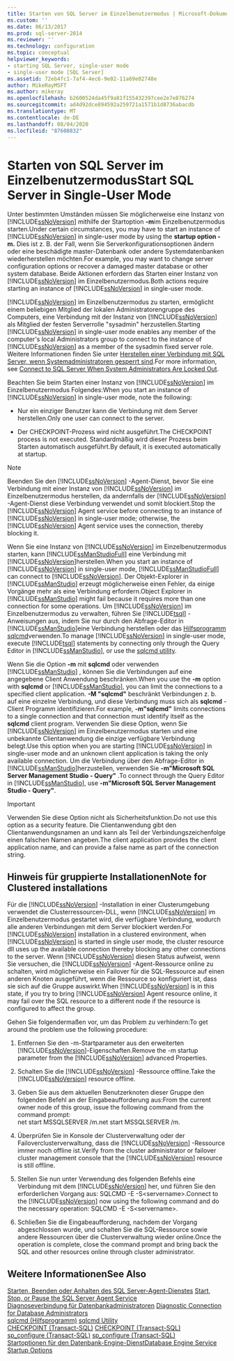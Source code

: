 ```yaml
---
title: Starten von SQL Server im Einzelbenutzermodus | Microsoft-Dokumentation
ms.custom: ''
ms.date: 06/13/2017
ms.prod: sql-server-2014
ms.reviewer: ''
ms.technology: configuration
ms.topic: conceptual
helpviewer_keywords:
- starting SQL Server, single-user mode
- single-user mode [SQL Server]
ms.assetid: 72eb4fc1-7af4-4ec6-9e02-11a69e02748e
author: MikeRayMSFT
ms.author: mikeray
ms.openlocfilehash: b2600524da45f9a81f155432397cee2e7e876274
ms.sourcegitcommit: ad4d92dce894592a259721a1571b1d8736abacdb
ms.translationtype: MT
ms.contentlocale: de-DE
ms.lasthandoff: 08/04/2020
ms.locfileid: "87608832"
---
```

# <a name="start-sql-server-in-single-user-mode"></a><span data-ttu-id="2a01f-102">Starten von SQL Server im Einzelbenutzermodus</span><span class="sxs-lookup"><span data-stu-id="2a01f-102">Start SQL Server in Single-User Mode</span></span>
  <span data-ttu-id="2a01f-103">Unter bestimmten Umständen müssen Sie möglicherweise eine Instanz von [!INCLUDE[ssNoVersion](../../includes/ssnoversion-md.md)] mithilfe der Startoption **-m**im Einzelbenutzermodus starten.</span><span class="sxs-lookup"><span data-stu-id="2a01f-103">Under certain circumstances, you may have to start an instance of [!INCLUDE[ssNoVersion](../../includes/ssnoversion-md.md)] in single-user mode by using the **startup option -m.**</span></span> <span data-ttu-id="2a01f-104">Dies ist z. B. der Fall, wenn Sie Serverkonfigurationsoptionen ändern oder eine beschädigte master-Datenbank oder andere Systemdatenbanken wiederherstellen möchten.</span><span class="sxs-lookup"><span data-stu-id="2a01f-104">For example, you may want to change server configuration options or recover a damaged master database or other system database.</span></span> <span data-ttu-id="2a01f-105">Beide Aktionen erfordern das Starten einer Instanz von [!INCLUDE[ssNoVersion](../../includes/ssnoversion-md.md)] im Einzelbenutzermodus.</span><span class="sxs-lookup"><span data-stu-id="2a01f-105">Both actions require starting an instance of [!INCLUDE[ssNoVersion](../../includes/ssnoversion-md.md)] in single-user mode.</span></span>  
  
 <span data-ttu-id="2a01f-106">[!INCLUDE[ssNoVersion](../../includes/ssnoversion-md.md)] im Einzelbenutzermodus zu starten, ermöglicht einem beliebigen Mitglied der lokalen Administratorengruppe des Computers, eine Verbindung mit der Instanz von [!INCLUDE[ssNoVersion](../../includes/ssnoversion-md.md)] als Mitglied der festen Serverrolle "sysadmin" herzustellen.</span><span class="sxs-lookup"><span data-stu-id="2a01f-106">Starting [!INCLUDE[ssNoVersion](../../includes/ssnoversion-md.md)] in single-user mode enables any member of the computer's local Administrators group to connect to the instance of [!INCLUDE[ssNoVersion](../../includes/ssnoversion-md.md)] as a member of the sysadmin fixed server role.</span></span> <span data-ttu-id="2a01f-107">Weitere Informationen finden Sie unter [Herstellen einer Verbindung mit SQL Server, wenn Systemadministratoren gesperrt sind](connect-to-sql-server-when-system-administrators-are-locked-out.md).</span><span class="sxs-lookup"><span data-stu-id="2a01f-107">For more information, see [Connect to SQL Server When System Administrators Are Locked Out](connect-to-sql-server-when-system-administrators-are-locked-out.md).</span></span>  
  
 <span data-ttu-id="2a01f-108">Beachten Sie beim Starten einer Instanz von [!INCLUDE[ssNoVersion](../../includes/ssnoversion-md.md)] im Einzelbenutzermodus Folgendes:</span><span class="sxs-lookup"><span data-stu-id="2a01f-108">When you start an instance of [!INCLUDE[ssNoVersion](../../includes/ssnoversion-md.md)] in single-user mode, note the following:</span></span>  
  
-   <span data-ttu-id="2a01f-109">Nur ein einziger Benutzer kann die Verbindung mit dem Server herstellen.</span><span class="sxs-lookup"><span data-stu-id="2a01f-109">Only one user can connect to the server.</span></span>  
  
-   <span data-ttu-id="2a01f-110">Der CHECKPOINT-Prozess wird nicht ausgeführt.</span><span class="sxs-lookup"><span data-stu-id="2a01f-110">The CHECKPOINT process is not executed.</span></span> <span data-ttu-id="2a01f-111">Standardmäßig wird dieser Prozess beim Starten automatisch ausgeführt.</span><span class="sxs-lookup"><span data-stu-id="2a01f-111">By default, it is executed automatically at startup.</span></span>  
  
> [!NOTE]  
>  <span data-ttu-id="2a01f-112">Beenden Sie den [!INCLUDE[ssNoVersion](../../includes/ssnoversion-md.md)] -Agent-Dienst, bevor Sie eine Verbindung mit einer Instanz von [!INCLUDE[ssNoVersion](../../includes/ssnoversion-md.md)] im Einzelbenutzermodus herstellen, da andernfalls der [!INCLUDE[ssNoVersion](../../includes/ssnoversion-md.md)] -Agent-Dienst diese Verbindung verwendet und somit blockiert.</span><span class="sxs-lookup"><span data-stu-id="2a01f-112">Stop the [!INCLUDE[ssNoVersion](../../includes/ssnoversion-md.md)] Agent service before connecting to an instance of [!INCLUDE[ssNoVersion](../../includes/ssnoversion-md.md)] in single-user mode; otherwise, the [!INCLUDE[ssNoVersion](../../includes/ssnoversion-md.md)] Agent service uses the connection, thereby blocking it.</span></span>  
  
 <span data-ttu-id="2a01f-113">Wenn Sie eine Instanz von [!INCLUDE[ssNoVersion](../../includes/ssnoversion-md.md)] im Einzelbenutzermodus starten, kann [!INCLUDE[ssManStudioFull](../../includes/ssmanstudiofull-md.md)] eine Verbindung mit [!INCLUDE[ssNoVersion](../../includes/ssnoversion-md.md)]herstellen.</span><span class="sxs-lookup"><span data-stu-id="2a01f-113">When you start an instance of [!INCLUDE[ssNoVersion](../../includes/ssnoversion-md.md)] in single-user mode, [!INCLUDE[ssManStudioFull](../../includes/ssmanstudiofull-md.md)] can connect to [!INCLUDE[ssNoVersion](../../includes/ssnoversion-md.md)].</span></span> <span data-ttu-id="2a01f-114">Der Objekt-Explorer in [!INCLUDE[ssManStudio](../../includes/ssmanstudio-md.md)] erzeugt möglicherweise einen Fehler, da einige Vorgänge mehr als eine Verbindung erfordern.</span><span class="sxs-lookup"><span data-stu-id="2a01f-114">Object Explorer in [!INCLUDE[ssManStudio](../../includes/ssmanstudio-md.md)] might fail because it requires more than one connection for some operations.</span></span> <span data-ttu-id="2a01f-115">Um [!INCLUDE[ssNoVersion](../../includes/ssnoversion-md.md)] im Einzelbenutzermodus zu verwalten, führen Sie [!INCLUDE[tsql](../../includes/tsql-md.md)] -Anweisungen aus, indem Sie nur durch den Abfrage-Editor in [!INCLUDE[ssManStudio](../../includes/ssmanstudio-md.md)]eine Verbindung herstellen oder das [Hilfsprogramm sqlcmd](../../tools/sqlcmd-utility.md)verwenden.</span><span class="sxs-lookup"><span data-stu-id="2a01f-115">To manage [!INCLUDE[ssNoVersion](../../includes/ssnoversion-md.md)] in single-user mode, execute [!INCLUDE[tsql](../../includes/tsql-md.md)] statements by connecting only through the Query Editor in [!INCLUDE[ssManStudio](../../includes/ssmanstudio-md.md)], or use the [sqlcmd utility](../../tools/sqlcmd-utility.md).</span></span>  
  
 <span data-ttu-id="2a01f-116">Wenn Sie die Option **-m** mit **sqlcmd** oder verwenden [!INCLUDE[ssManStudio](../../includes/ssmanstudio-md.md)] , können Sie die Verbindungen auf eine angegebene Client Anwendung beschränken.</span><span class="sxs-lookup"><span data-stu-id="2a01f-116">When you use the **-m** option with **sqlcmd** or [!INCLUDE[ssManStudio](../../includes/ssmanstudio-md.md)], you can limit the connections to a specified client application.</span></span> <span data-ttu-id="2a01f-117">**-M "sqlcmd"** beschränkt Verbindungen z. b. auf eine einzelne Verbindung, und diese Verbindung muss sich als **sqlcmd** -Client Programm identifizieren.</span><span class="sxs-lookup"><span data-stu-id="2a01f-117">For example, **-m"sqlcmd"** limits connections to a single connection and that connection must identify itself as the **sqlcmd** client program.</span></span> <span data-ttu-id="2a01f-118">Verwenden Sie diese Option, wenn Sie [!INCLUDE[ssNoVersion](../../includes/ssnoversion-md.md)] im Einzelbenutzermodus starten und eine unbekannte Clientanwendung die einzige verfügbare Verbindung belegt.</span><span class="sxs-lookup"><span data-stu-id="2a01f-118">Use this option when you are starting [!INCLUDE[ssNoVersion](../../includes/ssnoversion-md.md)] in single-user mode and an unknown client application is taking the only available connection.</span></span> <span data-ttu-id="2a01f-119">Um die Verbindung über den Abfrage-Editor in [!INCLUDE[ssManStudio](../../includes/ssmanstudio-md.md)]herzustellen, verwenden Sie **-m"Microsoft SQL Server Management Studio - Query"** .</span><span class="sxs-lookup"><span data-stu-id="2a01f-119">To connect through the Query Editor in [!INCLUDE[ssManStudio](../../includes/ssmanstudio-md.md)], use **-m"Microsoft SQL Server Management Studio - Query"**.</span></span>  
  
> [!IMPORTANT]  
>  <span data-ttu-id="2a01f-120">Verwenden Sie diese Option nicht als Sicherheitsfunktion.</span><span class="sxs-lookup"><span data-stu-id="2a01f-120">Do not use this option as a security feature.</span></span> <span data-ttu-id="2a01f-121">Die Clientanwendung gibt den Clientanwendungsnamen an und kann als Teil der Verbindungszeichenfolge einen falschen Namen angeben.</span><span class="sxs-lookup"><span data-stu-id="2a01f-121">The client application provides the client application name, and can provide a false name as part of the connection string.</span></span>  
  
## <a name="note-for-clustered-installations"></a><span data-ttu-id="2a01f-122">Hinweis für gruppierte Installationen</span><span class="sxs-lookup"><span data-stu-id="2a01f-122">Note for Clustered installations</span></span>  
 <span data-ttu-id="2a01f-123">Für die [!INCLUDE[ssNoVersion](../../includes/ssnoversion-md.md)] -Installation in einer Clusterumgebung verwendet die Clusterressourcen-DLL, wenn [!INCLUDE[ssNoVersion](../../includes/ssnoversion-md.md)] im Einzelbenutzermodus gestartet wird, die verfügbare Verbindung, wodurch alle anderen Verbindungen mit dem Server blockiert werden.</span><span class="sxs-lookup"><span data-stu-id="2a01f-123">For [!INCLUDE[ssNoVersion](../../includes/ssnoversion-md.md)] installation in a clustered environment, when [!INCLUDE[ssNoVersion](../../includes/ssnoversion-md.md)] is started in single user mode, the cluster resource dll uses up the available connection thereby blocking any other connections to the server.</span></span> <span data-ttu-id="2a01f-124">Wenn [!INCLUDE[ssNoVersion](../../includes/ssnoversion-md.md)] diesen Status aufweist, wenn Sie versuchen, die [!INCLUDE[ssNoVersion](../../includes/ssnoversion-md.md)] -Agent-Ressource online zu schalten, wird möglicherweise ein Failover für die SQL-Ressource auf einen anderen Knoten ausgeführt, wenn die Ressource so konfiguriert ist, dass sie sich auf die Gruppe auswirkt.</span><span class="sxs-lookup"><span data-stu-id="2a01f-124">When [!INCLUDE[ssNoVersion](../../includes/ssnoversion-md.md)] is in this state, if you try to bring [!INCLUDE[ssNoVersion](../../includes/ssnoversion-md.md)] Agent resource online, it may fail over the SQL resource to a different node if the resource is configured to affect the group.</span></span>  
  
 <span data-ttu-id="2a01f-125">Gehen Sie folgendermaßen vor, um das Problem zu verhindern:</span><span class="sxs-lookup"><span data-stu-id="2a01f-125">To get around the problem use the following procedure:</span></span>  
  
1.  <span data-ttu-id="2a01f-126">Entfernen Sie den -m-Startparameter aus den erweiterten [!INCLUDE[ssNoVersion](../../includes/ssnoversion-md.md)]-Eigenschaften.</span><span class="sxs-lookup"><span data-stu-id="2a01f-126">Remove the -m startup parameter from the [!INCLUDE[ssNoVersion](../../includes/ssnoversion-md.md)] advanced Properties.</span></span>  
  
2.  <span data-ttu-id="2a01f-127">Schalten Sie die [!INCLUDE[ssNoVersion](../../includes/ssnoversion-md.md)] -Ressource offline.</span><span class="sxs-lookup"><span data-stu-id="2a01f-127">Take the [!INCLUDE[ssNoVersion](../../includes/ssnoversion-md.md)] resource offline.</span></span>  
  
3.  <span data-ttu-id="2a01f-128">Geben Sie aus dem aktuellen Benutzerknoten dieser Gruppe den folgenden Befehl an der Eingabeaufforderung aus:</span><span class="sxs-lookup"><span data-stu-id="2a01f-128">From the current owner node of this group, issue the following command from the command prompt:</span></span>  
    <span data-ttu-id="2a01f-129">net start MSSQLSERVER /m.</span><span class="sxs-lookup"><span data-stu-id="2a01f-129">net start MSSQLSERVER /m.</span></span>  
  
4.  <span data-ttu-id="2a01f-130">Überprüfen Sie in Konsole der Clusterverwaltung oder der Failoverclusterverwaltung, dass die [!INCLUDE[ssNoVersion](../../includes/ssnoversion-md.md)] -Ressource immer noch offline ist.</span><span class="sxs-lookup"><span data-stu-id="2a01f-130">Verify from the cluster administrator or failover cluster management console that the [!INCLUDE[ssNoVersion](../../includes/ssnoversion-md.md)] resource is still offline.</span></span>  
  
5.  <span data-ttu-id="2a01f-131">Stellen Sie nun unter Verwendung des folgenden Befehls eine Verbindung mit dem [!INCLUDE[ssNoVersion](../../includes/ssnoversion-md.md)] her, und führen Sie den erforderlichen Vorgang aus: SQLCMD -E -S\<servername>.</span><span class="sxs-lookup"><span data-stu-id="2a01f-131">Connect to the [!INCLUDE[ssNoVersion](../../includes/ssnoversion-md.md)] now using the following command and do the necessary operation: SQLCMD -E -S\<servername>.</span></span>  
  
6.  <span data-ttu-id="2a01f-132">Schließen Sie die Eingabeaufforderung, nachdem der Vorgang abgeschlossen wurde, und schalten Sie die SQL-Ressource sowie andere Ressourcen über die Clusterverwaltung wieder online.</span><span class="sxs-lookup"><span data-stu-id="2a01f-132">Once the operation is complete, close the command prompt and bring back the SQL and other resources online through cluster administrator.</span></span>  
  
## <a name="see-also"></a><span data-ttu-id="2a01f-133">Weitere Informationen</span><span class="sxs-lookup"><span data-stu-id="2a01f-133">See Also</span></span>  
 <span data-ttu-id="2a01f-134">[Starten, Beenden oder Anhalten des SQL Server-Agent-Dienstes](../../ssms/agent/start-stop-or-pause-the-sql-server-agent-service.md) </span><span class="sxs-lookup"><span data-stu-id="2a01f-134">[Start, Stop, or Pause the SQL Server Agent Service](../../ssms/agent/start-stop-or-pause-the-sql-server-agent-service.md) </span></span>  
 <span data-ttu-id="2a01f-135">[Diagnoseverbindung für Datenbankadministratoren](diagnostic-connection-for-database-administrators.md) </span><span class="sxs-lookup"><span data-stu-id="2a01f-135">[Diagnostic Connection for Database Administrators](diagnostic-connection-for-database-administrators.md) </span></span>  
 <span data-ttu-id="2a01f-136">[sqlcmd (Hilfsprogramm)](../../tools/sqlcmd-utility.md) </span><span class="sxs-lookup"><span data-stu-id="2a01f-136">[sqlcmd Utility](../../tools/sqlcmd-utility.md) </span></span>  
 <span data-ttu-id="2a01f-137">[CHECKPOINT &#40;Transact-SQL&#41;](/sql/t-sql/language-elements/checkpoint-transact-sql) </span><span class="sxs-lookup"><span data-stu-id="2a01f-137">[CHECKPOINT &#40;Transact-SQL&#41;](/sql/t-sql/language-elements/checkpoint-transact-sql) </span></span>  
 <span data-ttu-id="2a01f-138">[sp_configure &#40;Transact-SQL&#41;](/sql/relational-databases/system-stored-procedures/sp-configure-transact-sql) </span><span class="sxs-lookup"><span data-stu-id="2a01f-138">[sp_configure &#40;Transact-SQL&#41;](/sql/relational-databases/system-stored-procedures/sp-configure-transact-sql) </span></span>  
 [<span data-ttu-id="2a01f-139">Startoptionen für den Datenbank-Engine-Dienst</span><span class="sxs-lookup"><span data-stu-id="2a01f-139">Database Engine Service Startup Options</span></span>](database-engine-service-startup-options.md)  
  
  

